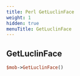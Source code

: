 ```yaml
---
title: Perl GetLuclinFace
weight: 1
hidden: true
menuTitle: GetLuclinFace
---
```

## GetLuclinFace
```perl
$mob->GetLuclinFace()
```